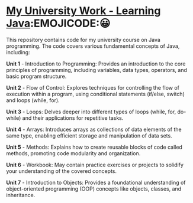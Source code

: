 # <ins>My University Work - Learning Java</ins>:EMOJICODE::grinning:

This repository contains code for my university course on Java programming. The code covers various fundamental concepts of Java, including:

**Unit 1** - Introduction to Programming: Provides an introduction to the core principles of programming, including variables, data types, operators, and basic program structure.

**Unit 2** - Flow of Control: Explores techniques for controlling the flow of execution within a program, using conditional statements (if/else, switch) and loops (while, for).

**Unit 3** - Loops: Delves deeper into different types of loops (while, for, do-while) and their applications for repetitive tasks.

**Unit 4** - Arrays: Introduces arrays as collections of data elements of the same type, enabling efficient storage and manipulation of data sets.

**Unit 5** - Methods: Explains how to create reusable blocks of code called methods, promoting code modularity and organization.

**Unit 6** - Workbook: May contain practice exercises or projects to solidify your understanding of the covered concepts.

**Unit 7** - Introduction to Objects: Provides a foundational understanding of object-oriented programming (OOP) concepts like objects, classes, and inheritance.